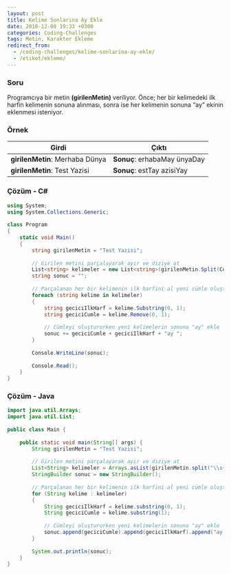 ```yaml
---
layout: post
title: Kelime Sonlarına Ay Ekle
date: 2018-12-08 19:33 +0300
categories: Coding-Challenges
tags: Metin, Karakter Ekleme
redirect_from:
  - /coding-challenges/kelime-sonlarina-ay-ekle/
  - /etiket/ekleme/
---
```

### Soru
Programcıya bir metin **(girilenMetin)** veriliyor. Önce; her bir kelimedeki ilk harfin kelimenin sonuna alınması, sonra ise her kelimenin sonuna “ay” ekinin eklenmesi isteniyor.

### Örnek

| Girdi                           | Çıktı                        |
|---------------------------------|------------------------------|
| **girilenMetin**: Merhaba Dünya | **Sonuç**: erhabaMay ünyaDay |
| **girilenMetin**: Test Yazisi   | **Sonuç**: estTay azisiYay   |

### Çözüm - C#
```csharp
using System;
using System.Collections.Generic;
 
class Program
{
    static void Main()
    {
        string girilenMetin = "Test Yazisi";
 
        // Girilen metini parçalayarak ayır ve diziye at
        List<string> kelimeler = new List<string>(girilenMetin.Split(Convert.ToChar(" ")));
        string sonuc = "";
 
        // Parçalanan her bir kelimenin ilk harfini al yeni cümle oluştur
        foreach (string kelime in kelimeler)
        {
            string geciciIlkHarf = kelime.Substring(0, 1);
            string geciciCumle = kelime.Remove(0, 1);
 
            // Cümleyi oluştururken yeni kelimelerin sonuna "ay" ekle
            sonuc += geciciCumle + geciciIlkHarf + "ay ";
        }
 
        Console.WriteLine(sonuc);
 
        Console.Read();
    }
}
```

### Çözüm - Java
```java
import java.util.Arrays;
import java.util.List;
 
public class Main {
 
    public static void main(String[] args) {
        String girilenMetin = "Test Yazisi";
 
        // Girilen metini parçalayarak ayır ve diziye at
        List<String> kelimeler = Arrays.asList(girilenMetin.split("\\s+"));
        StringBuilder sonuc = new StringBuilder();
 
        // Parçalanan her bir kelimenin ilk harfini al yeni cümle oluştur
        for (String kelime : kelimeler)
        {
            String geciciIlkHarf = kelime.substring(0, 1);
            String geciciCumle = kelime.substring(1);
 
            // Cümleyi oluştururken yeni kelimelerin sonuna "ay" ekle
            sonuc.append(geciciCumle).append(geciciIlkHarf).append("ay ");
        }
 
        System.out.println(sonuc);
    }
}
```